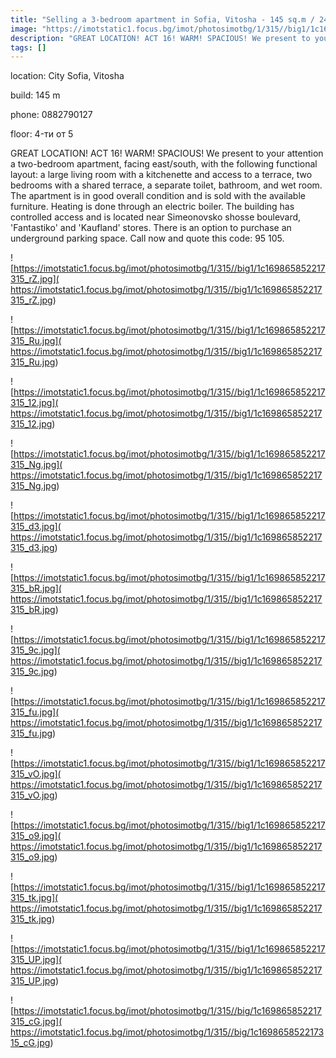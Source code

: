 ```yaml
---
title: "Selling a 3-bedroom apartment in Sofia, Vitosha - 145 sq.m / 245000 EUR :: imot.bg Ad"
image: "https://imotstatic1.focus.bg/imot/photosimotbg/1/315//big1/1c169865852217315_oj.jpg"
description: "GREAT LOCATION! ACT 16! WARM! SPACIOUS! We present to your attention a two-bedroom apartment, facing east/south, with the following functional layout: a large living room with a kitchenette and access to a terrace, two bedrooms with a shared terrace, a separate toilet, bathroom, and wet room. The apartment is in good overall condition and is sold with the available furniture. Heating is done through an electric boiler. The building has controlled access and is located near Simeonovsko shosse boulevard, 'Fantastiko' and 'Kaufland' stores. There is an option to purchase an underground parking space. Call now and quote this code: 95 105."
tags: []
---
```


location: City Sofia, Vitosha

build: 145 m

phone: 0882790127

floor: 4-ти от 5

GREAT LOCATION! ACT 16! WARM! SPACIOUS! We present to your attention a two-bedroom apartment, facing east/south, with the following functional layout: a large living room with a kitchenette and access to a terrace, two bedrooms with a shared terrace, a separate toilet, bathroom, and wet room. The apartment is in good overall condition and is sold with the available furniture. Heating is done through an electric boiler. The building has controlled access and is located near Simeonovsko shosse boulevard, 'Fantastiko' and 'Kaufland' stores. There is an option to purchase an underground parking space. Call now and quote this code: 95 105.


![https://imotstatic1.focus.bg/imot/photosimotbg/1/315//big1/1c169865852217315_rZ.jpg]( https://imotstatic1.focus.bg/imot/photosimotbg/1/315//big1/1c169865852217315_rZ.jpg)


![https://imotstatic1.focus.bg/imot/photosimotbg/1/315//big1/1c169865852217315_Ru.jpg]( https://imotstatic1.focus.bg/imot/photosimotbg/1/315//big1/1c169865852217315_Ru.jpg)


![https://imotstatic1.focus.bg/imot/photosimotbg/1/315//big1/1c169865852217315_12.jpg]( https://imotstatic1.focus.bg/imot/photosimotbg/1/315//big1/1c169865852217315_12.jpg)


![https://imotstatic1.focus.bg/imot/photosimotbg/1/315//big1/1c169865852217315_Ng.jpg]( https://imotstatic1.focus.bg/imot/photosimotbg/1/315//big1/1c169865852217315_Ng.jpg)


![https://imotstatic1.focus.bg/imot/photosimotbg/1/315//big1/1c169865852217315_d3.jpg]( https://imotstatic1.focus.bg/imot/photosimotbg/1/315//big1/1c169865852217315_d3.jpg)


![https://imotstatic1.focus.bg/imot/photosimotbg/1/315//big1/1c169865852217315_bR.jpg]( https://imotstatic1.focus.bg/imot/photosimotbg/1/315//big1/1c169865852217315_bR.jpg)


![https://imotstatic1.focus.bg/imot/photosimotbg/1/315//big1/1c169865852217315_9c.jpg]( https://imotstatic1.focus.bg/imot/photosimotbg/1/315//big1/1c169865852217315_9c.jpg)


![https://imotstatic1.focus.bg/imot/photosimotbg/1/315//big1/1c169865852217315_fu.jpg]( https://imotstatic1.focus.bg/imot/photosimotbg/1/315//big1/1c169865852217315_fu.jpg)


![https://imotstatic1.focus.bg/imot/photosimotbg/1/315//big1/1c169865852217315_vO.jpg]( https://imotstatic1.focus.bg/imot/photosimotbg/1/315//big1/1c169865852217315_vO.jpg)


![https://imotstatic1.focus.bg/imot/photosimotbg/1/315//big1/1c169865852217315_o9.jpg]( https://imotstatic1.focus.bg/imot/photosimotbg/1/315//big1/1c169865852217315_o9.jpg)


![https://imotstatic1.focus.bg/imot/photosimotbg/1/315//big1/1c169865852217315_tk.jpg]( https://imotstatic1.focus.bg/imot/photosimotbg/1/315//big1/1c169865852217315_tk.jpg)


![https://imotstatic1.focus.bg/imot/photosimotbg/1/315//big1/1c169865852217315_UP.jpg]( https://imotstatic1.focus.bg/imot/photosimotbg/1/315//big1/1c169865852217315_UP.jpg)


![https://imotstatic1.focus.bg/imot/photosimotbg/1/315//big/1c169865852217315_cG.jpg]( https://imotstatic1.focus.bg/imot/photosimotbg/1/315//big/1c169865852217315_cG.jpg)


